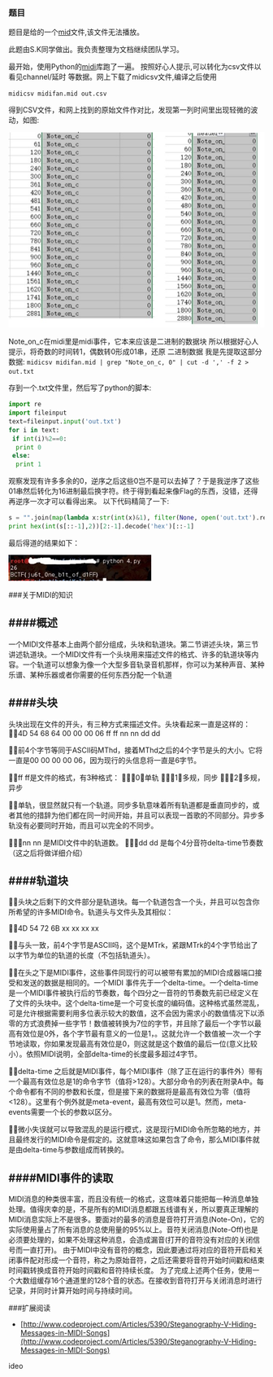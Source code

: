 ### 题目
 题目是给的一个[mid](midifan.mid.ce4c0b4f4d9833b1c728c622f47b300f)文件,该文件无法播放。

此题由S.K同学做出。我负责整理为文档继续团队学习。

最开始，使用Python的[midi](https://github.com/vishnubob/python-midi)库跑了一遍。
按照好心人提示,可以转化为csv文件以看见channel/延时 等数据。网上下载了midicsv文件,编译之后使用

`midicsv midifan.mid out.csv`

得到CSV文件，和网上找到的原始文件作对比，发现第一列时间里出现轻微的波动，如图:

![diff.png](diff.png)

Note_on_c在midi里是midi事件，它本来应该是二进制的数据块
所以根据好心人提示，将奇数的时间转1，偶数转0形成01串，还原 二进制数据
我是先提取这部分数据:
`midicsv midifan.mid | grep "Note_on_c, 0" | cut -d ',' -f 2 >  out.txt`

存到一个.txt文件里，然后写了python的脚本:

```python
import re
import fileinput
text=fileinput.input('out.txt')
for i in text:
 if int(i)%2==0:
  print 0
 else:
  print 1
```
观察发现有许多多余的0，逆序之后这些0岂不是可以去掉了？于是我逆序了这些01串然后转化为16进制最后换字符。终于得到看起来像Flag的东西，没错，还得再逆序一次才可以看得出来。
以下代码精简了一下:

```python
s = "".join(map(lambda x:str(int(x)&1), filter(None, open('out.txt').read().split('\n'))))
print hex(int(s[::-1],2))[2:-1].decode('hex')[::-1]
```
最后得道的结果如下：

![flag.png](flag.png)

###关于MIDI的知识

####概述
---
一个MIDI文件基本上由两个部分组成，头块和轨道块。第二节讲述头块，第三节讲述轨道块。一个MIDI文件有一个头块用来描述文件的格式、许多的轨道块等内容。一个轨道可以想象为像一个大型多音轨录音机那样，你可以为某种声音、某种乐谱、某种乐器或者你需要的任何东西分配一个轨道

####头块
---
头块出现在文件的开头，有三种方式来描述文件。头块看起来一直是这样的：
4D 54 68 64 00 00 00 06 ff ff nn nn dd dd

前4个字节等同于ASCII码MThd，接着MThd之后的4个字节是头的大小。它将一直是00 00 00 00 06，因为现行的头信息将一直是6字节。

ff ff是文件的格式，有3种格式：
0－单轨
1－多规，同步
2－多规，异步

单轨，很显然就只有一个轨道。同步多轨意味着所有轨道都是垂直同步的，或者其他的措辞为他们都在同一时间开始，并且可以表现一首歌的不同部分。异步多轨没有必要同时开始，而且可以完全的不同步。

nn nn 是MIDI文件中的轨道数。
dd dd 是每个4分音符delta-time节奏数（这之后将做详细介绍）

####轨道块
---

头块之后剩下的文件部分是轨道块。每一个轨道包含一个头，并且可以包含你所希望的许多MIDI命令。轨道头与文件头及其相似：

4D 54 72 6B xx xx xx xx

与头一致，前4个字节是ASCII吗，这个是MTrk，紧跟MTrk的4个字节给出了以字节为单位的轨道的长度（不包括轨道头）。

在头之下是MIDI事件，这些事件同现行的可以被带有累加的MIDI合成器端口接受和发送的数据是相同的。一个MIDI 事件先于一个delta-time。一个delta-time是一个MIDI事件被执行后的节奏数，每个四分之一音符的节奏数先前已经定义在了文件的头块中。这个delta-time是一个可变长度的编码值。这种格式虽然混乱，可是允许根据需要利用多位表示较大的数值，这不会因为需求小的数值情况下以添零的方式浪费掉一些字节！数值被转换为7位的字节，并且除了最后一个字节以最高有效位是0外，各个字节最有意义的一位是1，。这就允许一个数值被一次一个字节地读取，你如果发现最高有效位是0，则这就是这个数值的最后一位(意义比较小）。依照MIDI说明，全部delta-time的长度最多超过4字节。

delta-time 之后就是MIDI事件，每个MIDI事件（除了正在运行的事件外）带有一个最高有效位总是1的命令字节（值将>128）。大部分命令的列表在附录A中。每个命令都有不同的参数和长度，但是接下来的数据将是最高有效位为零（值将<128）。这里有个例外就是meta-event，最高有效位可以是1。然而，meta-events需要一个长的参数以区分。

微小失误就可以导致混乱的是运行模式，这是现行MIDI命令所忽略的地方，并且最终发行的MIDI命令是假定的。这就意味这如果包含了命令，那么MIDI事件就是由delta-time与参数组成而转换的。


####MIDI事件的读取
---
MIDI消息的种类很丰富，而且没有统一的格式，这意味着只能把每一种消息单独处理。值得庆幸的是，不是所有的MIDI消息都跟五线谱有关，所以要真正理解的MIDI消息实际上不是很多。要面对的最多的消息是音符打开消息(Note-On)，它的实际使用量占了所有消息的总使用量的95%以上。音符关闭消息(Note-Off)也是必须要处理的，如果不处理这种消息，会造成漏音(打开的音符没有对应的关闭信号而一直打开)。
由于MIDI中没有音符的概念，因此要通过将对应的音符开启和关闭事件配对形成一个音符，称之为原始音符，之后还需要将音符开始时间戳和结束时间戳转换成音符开始时间戳和音符持续长度。
为了完成上述两个任务，使用一个大数组缓存16个通道里的128个音的状态。在接收到音符打开与关闭消息时进行记录，并同时计算开始时间与持续时间。

###扩展阅读

+ [http://www.codeproject.com/Articles/5390/Steganography-V-Hiding-Messages-in-MIDI-Songs](http://www.codeproject.com/Articles/5390/Steganography-V-Hiding-Messages-in-MIDI-Songs)





ideo
